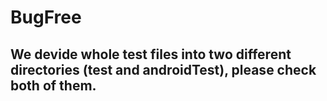# BugFree
## We devide whole test files into two different directories (test and androidTest), please check both of them.

